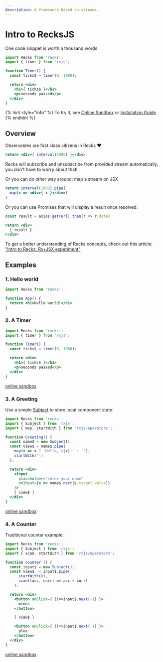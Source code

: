 ```yaml
---
description: A framework based on streams.
---
```


# Intro to RecksJS

One code snippet is worth a thousand words

```jsx
import Recks from 'recks';
import { timer } from 'rxjs';

function Timer() {
  const ticks$ = timer(0, 1000);

  return <div>
    <h1>{ ticks$ }</h1>
    <p>seconds passed</p>
  </div>
}
```

{% hint style="info" %}
To try it, see [Online Sandbox](https://codesandbox.io/s/recks-example-greeting-input-tu6tp?file=/src/App.jsx) or [Installation Guide](install.md) 
{% endhint %}

## Overview

Observables are first class citizens in Recks ❤️

```jsx
return <div>{ interval(1000) }</div>
```

Recks will subscribe and unsubscribe from provided stream automatically, you don't have to worry about that!

Or you can do other way around: map a stream on JSX

```jsx
return interval(1000).pipe(
  map(x => <div>{ x }</div>)
)
```

Or you can use Promises that will display a result once resolved:

```jsx
const result = axios.get(url).then(r => r.data)

return <div>
  { result }
</div>
```

To get a better understanding of Recks concepts, check out this article: ["Intro to Recks: Rx+JSX experiment"](https://dev.to/kosich/recks-rxjs-based-framework-23h5)

## Examples

### 1. Hello world

```jsx
import Recks from 'recks';

function App() {
  return <h1>Hello world!</h1>
}
```

### 2. A Timer

```jsx
import Recks from 'recks';
import { timer } from 'rxjs';

function Timer() {
  const ticks$ = timer(0, 1000);

  return <div>
    <h1>{ ticks$ }</h1>
    <p>seconds passed</p>
  </div>
}
```

[online sandbox](https://codesandbox.io/s/recks-example-timer-fjyvj?fontsize=14&hidenavigation=1&theme=dark&module=/src/App)

### 3. A Greeting

Use a simple [Subject](https://rxjs.dev/api/index/class/Subject) to store local component state:

```jsx
import Recks from 'recks';
import { Subject } from 'rxjs';
import { map, startWith } from 'rxjs/operators';

function Greeting() {
  const name$ = new Subject();
  const view$ = name$.pipe(
    map(x => x ? `Hello, ${x}!` : ''),
    startWith('')
  );

  return <div>
    <input
      placeholder="enter your name"
      onInput={e => name$.next(e.target.value)}
    />
    { view$ }
  </div>
}
```

[online sandbox](https://codesandbox.io/s/recks-example-greeting-input-tu6tp?fontsize=14&hidenavigation=1&theme=dark&module=/src/App)

### 4. A Counter

Traditional counter example:

```jsx
import Recks from 'recks';
import { Subject } from 'rxjs';
import { scan, startWith } from 'rxjs/operators';

function Counter () {
  const input$ = new Subject();
  const view$  = input$.pipe(
      startWith(0),
      scan((acc, curr) => acc + curr)
    );

  return <div>
    <button onClick={ ()=>input$.next(-1) }>
      minus
    </button>

    { view$ }

    <button onClick={ ()=>input$.next( 1) }>
      plus
    </button>
  </div>
}
```

[online sandbox](https://codesandbox.io/s/recks-example-counter-lw29e?fontsize=14&hidenavigation=1&theme=dark&module=/src/App)


